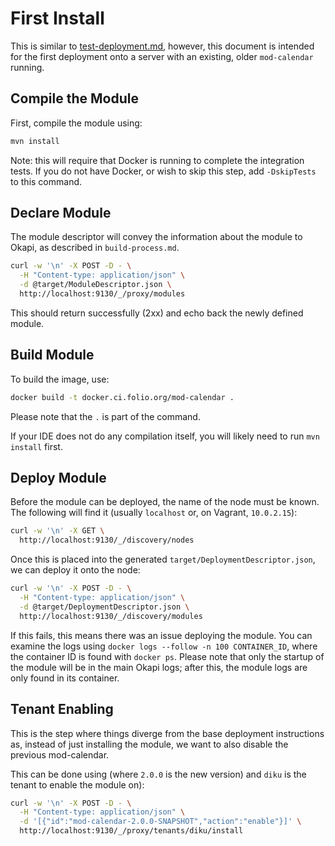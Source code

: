 # First Install

This is similar to [test-deployment.md](test-deployment.md), however, this document is intended for
the first deployment onto a server with an existing, older `mod-calendar` running.

## Compile the Module

First, compile the module using:

```sh
mvn install
```

Note: this will require that Docker is running to complete the integration tests. If you do not have
Docker, or wish to skip this step, add `-DskipTests` to this command.

## Declare Module

The module descriptor will convey the information about the module to Okapi, as described in
`build-process.md`.

```sh
curl -w '\n' -X POST -D - \
  -H "Content-type: application/json" \
  -d @target/ModuleDescriptor.json \
  http://localhost:9130/_/proxy/modules
```

This should return successfully (2xx) and echo back the newly defined module.

## Build Module

To build the image, use:

```sh
docker build -t docker.ci.folio.org/mod-calendar .
```

Please note that the `.` is part of the command.

If your IDE does not do any compilation itself, you will likely need to run `mvn install` first.

## Deploy Module

Before the module can be deployed, the name of the node must be known. The following will find it
(usually `localhost` or, on Vagrant, `10.0.2.15`):

```sh
curl -w '\n' -X GET \
  http://localhost:9130/_/discovery/nodes
```

Once this is placed into the generated `target/DeploymentDescriptor.json`, we can deploy it onto the
node:

```sh
curl -w '\n' -X POST -D - \
  -H "Content-type: application/json" \
  -d @target/DeploymentDescriptor.json \
  http://localhost:9130/_/discovery/modules
```

If this fails, this means there was an issue deploying the module. You can examine the logs using
`docker logs --follow -n 100 CONTAINER_ID`, where the container ID is found with `docker ps`. Please
note that only the startup of the module will be in the main Okapi logs; after this, the module logs
are only found in its container.

## Tenant Enabling

This is the step where things diverge from the base deployment instructions as, instead of just
installing the module, we want to also disable the previous mod-calendar.

This can be done using (where `2.0.0` is the new version) and `diku` is the tenant to enable the
module on):

```sh
curl -w '\n' -X POST -D - \
  -H "Content-type: application/json" \
  -d '[{"id":"mod-calendar-2.0.0-SNAPSHOT","action":"enable"}]' \
  http://localhost:9130/_/proxy/tenants/diku/install
```
